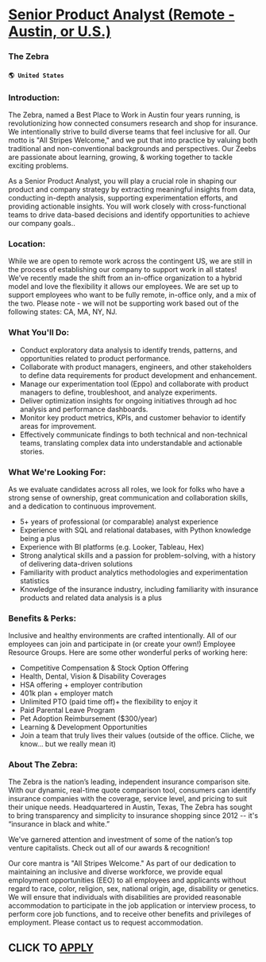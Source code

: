 # [Senior Product Analyst (Remote - Austin, or U.S.)](https://www.remotewlb.com/apply/senior-product-analyst-remote-austin-or-u-s)  
### The Zebra  
#### `🌎 United States`  

### **Introduction:**

The Zebra, named a Best Place to Work in Austin four years running, is revolutionizing how connected consumers research and shop for insurance. We intentionally strive to build diverse teams that feel inclusive for all. Our motto is "All Stripes Welcome," and we put that into practice by valuing both traditional and non-conventional backgrounds and perspectives. Our Zeebs are passionate about learning, growing, & working together to tackle exciting problems.

As a Senior Product Analyst, you will play a crucial role in shaping our product and company strategy by extracting meaningful insights from data, conducting in-depth analysis, supporting experimentation efforts, and providing actionable insights. You will work closely with cross-functional teams to drive data-based decisions and identify opportunities to achieve our company goals..

###  **Location:**

While we are open to remote work across the contingent US, we are still in the process of establishing our company to support work in all states! We’ve recently made the shift from an in-office organization to a hybrid model and love the flexibility it allows our employees. We are set up to support employees who want to be fully remote, in-office only, and a mix of the two. Please note - we will not be supporting work based out of the following states: CA, MA, NY, NJ.

###  **What You'll Do:**

  * Conduct exploratory data analysis to identify trends, patterns, and opportunities related to product performance.
  * Collaborate with product managers, engineers, and other stakeholders to define data requirements for product development and enhancement.
  * Manage our experimentation tool (Eppo) and collaborate with product managers to define, troubleshoot, and analyze experiments.
  * Deliver optimization insights for ongoing initiatives through ad hoc analysis and performance dashboards.
  * Monitor key product metrics, KPIs, and customer behavior to identify areas for improvement.
  * Effectively communicate findings to both technical and non-technical teams, translating complex data into understandable and actionable stories.

### **What We're Looking For:**

As we evaluate candidates across all roles, we look for folks who have a strong sense of ownership, great communication and collaboration skills, and a dedication to continuous improvement.

  * 5+ years of professional (or comparable) analyst experience
  * Experience with SQL and relational databases, with Python knowledge being a plus
  * Experience with BI platforms (e.g. Looker, Tableau, Hex)
  * Strong analytical skills and a passion for problem-solving, with a history of delivering data-driven solutions
  * Familiarity with product analytics methodologies and experimentation statistics
  * Knowledge of the insurance industry, including familiarity with insurance products and related data analysis is a plus

### **Benefits & Perks:**

Inclusive and healthy environments are crafted intentionally. All of our employees can join and participate in (or create your own!) Employee Resource Groups. Here are some other wonderful perks of working here:

  * Competitive Compensation & Stock Option Offering
  * Health, Dental, Vision & Disability Coverages
  * HSA offering + employer contribution
  * 401k plan + employer match
  * Unlimited PTO (paid time off)+ the flexibility to enjoy it
  * Paid Parental Leave Program
  * Pet Adoption Reimbursement ($300/year)
  * Learning & Development Opportunities
  * Join a team that truly lives their values (outside of the office. Cliche, we know… but we really mean it)

### **About The Zebra:**

The Zebra is the nation’s leading, independent insurance comparison site. With our dynamic, real-time quote comparison tool, consumers can identify insurance companies with the coverage, service level, and pricing to suit their unique needs. Headquartered in Austin, Texas, The Zebra has sought to bring transparency and simplicity to insurance shopping since 2012 -- it's “insurance in black and white.”

We've garnered attention and investment of some of the nation’s top venture capitalists. Check out all of our awards & recognition!

Our core mantra is "All Stripes Welcome." As part of our dedication to maintaining an inclusive and diverse workforce, we provide equal employment opportunities (EEO) to all employees and applicants without regard to race, color, religion, sex, national origin, age, disability or genetics. We will ensure that individuals with disabilities are provided reasonable accommodation to participate in the job application or interview process, to perform core job functions, and to receive other benefits and privileges of employment. Please contact us to request accommodation.

  
## CLICK TO [APPLY](https://www.remotewlb.com/apply/senior-product-analyst-remote-austin-or-u-s)

